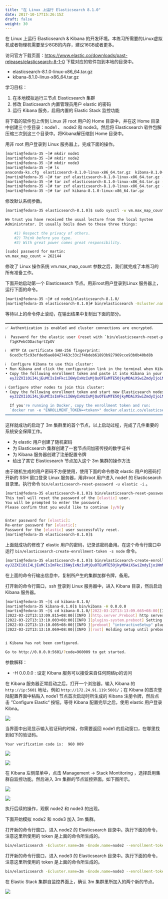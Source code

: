 ```yaml
---
title: "在 Linux 上运行 Elasticsearch 8.1.0"
date: 2017-10-17T15:26:15Z
draft: false
weight: 30
---
```


在 Linux 上运行 Elasticsearch & Kibana 的开发环境。本练习所需要的Linux虚拟机或者物理机需要至少8GB的内存，建议16GB或者更多。

访问官方下载页面：<https://www.elastic.co/downloads/past-releases/elasticsearch-8-1-0> 下载对应的软件包到本地的目录中。

* elasticsearch-8.1.0-linux-x86_64.tar.gz
* kibana-8.1.0-linux-x86_64.tar.gz

学习目标：

1. 在本地模拟运行三节点 Elasticsearch 集群
2. 修改 Elasticsearch 内置管理员用户 elastic 的密码
3. 运行 Kibana 服务，启用内置的 Elastic Stack 监控功能

将下载的软件包上传到 Linux 非 root 用户的 Home 目录中，并在这 Home 目录中创建三个空目录：node1 、 node2 和 node3。然后将 Elasticsearch 软件包解压缩三次到这三个目录中。将Kibana解压缩到 Home 目录中。

用非 root 用户登录到 Linux 服务器上，完成下面的操作。

```sh
[martin@fedora-35 ~]# mkdir node1
[martin@fedora-35 ~]# mkdir node2
[martin@fedora-35 ~]# mkdir node3
[martin@fedora-35 ~]# ls
anaconda-ks.cfg  elasticsearch-8.1.0-linux-x86_64.tar.gz  kibana-8.1.0-linux-x86_64.tar.gz  node1  node2  node3
[martin@fedora-35 ~]# tar zxf elasticsearch-8.1.0-linux-x86_64.tar.gz -C node1
[martin@fedora-35 ~]# tar zxf elasticsearch-8.1.0-linux-x86_64.tar.gz -C node2
[martin@fedora-35 ~]# tar zxf elasticsearch-8.1.0-linux-x86_64.tar.gz -C node3
[martin@fedora-35 ~]# tar zxf kibana-8.1.0-linux-x86_64.tar.gz 
```

修改默认系统参数。

```sh
[martin@fedora-35 elasticsearch-8.1.0]$ sudo sysctl -w vm.max_map_count=262144

We trust you have received the usual lecture from the local System
Administrator. It usually boils down to these three things:

    #1) Respect the privacy of others.
    #2) Think before you type.
    #3) With great power comes great responsibility.

[sudo] password for martin: 
vm.max_map_count = 262144

```

修改了 Linux 操作系统 vm.max_map_count 参数之后，我们就完成了本练习的所有准备工作。

下面开始启动第一个 Elasticsearch 节点。用非root用户登录到Linux 服务器上，运行下面的命令。

```sh
[martin@fedora-35 ~]# cd node1/elasticsearch-8.1.0/
[martin@fedora-35 elasticsearch-8.1.0]# bin/elasticsearch -Ecluster.name=3m -Enode.name=node1  -Enetwork.host=0.0.0.0
```

等待以上的命令停止滚动，在输出结果中复制出下面的部分。

```sh
━━━━━━━━━━━━━━━━━━━━━━━━━━━━━━━━━━━━━━━━━━━━━━━━━━━━━━━━━━━━━━━━━━━━━━━━━━━━━━━━━━━━━━━━━━━━━━━━━━━━━━━━━━━━━━━━━━━━━━━━━━━━━━━━━━━━━━━━━━━━━━━━━━━━━━━━━━━━━━━━━━━━━━━━━━━━━━✅ Elasticsearch security features have been automatically configured!
✅ Authentication is enabled and cluster connections are encrypted.

ℹ️  Password for the elastic user (reset with `bin/elasticsearch-reset-password -u elastic`):
  f1gKPebCODac5qrtZpOV

ℹ️  HTTP CA certificate SHA-256 fingerprint:
  6ced3cf5c93efded6ae88427463c33c2f4bdeb61893b927969cce93b0b40bd8b

ℹ️  Configure Kibana to use this cluster:
• Run Kibana and click the configuration link in the terminal when Kibana starts.
• Copy the following enrollment token and paste it into Kibana in your browser (valid for the next 30 minutes):
  eyJ2ZXIiOiI4LjEuMCIsImFkciI6WyIxNzIuMjQuOTEuMTE5OjkyMDAiXSwiZmdyIjoiNmNlZDNjZjVjOTNlZmRlZDZhZTg4NDI3NDYzYzMzYzJmNGJkZWI2MTg5M2I5Mjc5NjljY2U5M2IwYjQwYmQ4YiIsImtleSI6IlBZZjlyMzhCMkJ1aHdMVnAySUQ3OlhrTE5YMjB4U3dTN3kzSHJnbVktTUEifQ==

ℹ️ Configure other nodes to join this cluster:
• Copy the following enrollment token and start new Elasticsearch nodes with `bin/elasticsearch --enrollment-token <token>` (valid for the next 30 minutes):
  eyJ2ZXIiOiI4LjEuMCIsImFkciI6WyIxNzIuMjQuOTEuMTE5OjkyMDAiXSwiZmdyIjoiNmNlZDNjZjVjOTNlZmRlZDZhZTg4NDI3NDYzYzMzYzJmNGJkZWI2MTg5M2I5Mjc5NjljY2U5M2IwYjQwYmQ4YiIsImtleSI6IlBJZjlyMzhCMkJ1aHdMVnAySUQyOjBXMFVnR2lnU0dxTXdrS3RoUmQzRFEifQ==

  If you're running in Docker, copy the enrollment token and run:
  `docker run -e "ENROLLMENT_TOKEN=<token>" docker.elastic.co/elasticsearch/elasticsearch:8.1.0`
━━━━━━━━━━━━━━━━━━━━━━━━━━━━━━━━━━━━━━━━━━━━━━━━━━━━━━━━━━━━━━━━━━━━━━━━━━━━━━━━━━━━━━━━━━━━━━━━━━━━━━━━━━━━━━━━━━━━━━━━━━━━━━━━━━━━━━━━━━━━━━━━━━━━━━━━━━━━━━━━━━━━━━━━━━━━━━
```

这样就成功的启动了 3m 集群里的首个节点，以上启动过程，完成了几件重要的系统安全保障工作。

* 为 elastic 用户创建了随机密码
* 为 Elasticsearch 集群创建了一套节点间加密传授的数字证书
* 为 Kibana 服务器创建了注册配置令牌
* 给出了其它 Elasticsearch 节点加入这个 3m 集群的操作方法

由于随机生成的用户密码不方便使用，使用下面的命令修改 elastic 用户的密码打开新的 SSH 窗口登录 Linux 服务器，用非root 用户进入 node1 的 Elasticsearch 目录里。执行命令 `bin/elasticsearch-reset-password -u elastic -i` 。

```sh
[martin@fedora-35 elasticsearch-8.1.0]$ bin/elasticsearch-reset-password -u elastic -i
This tool will reset the password of the [elastic] user.
You will be prompted to enter the password.
Please confirm that you would like to continue [y/N]y


Enter password for [elastic]: 
Re-enter password for [elastic]: 
Password for the [elastic] user successfully reset.
[martin@fedora-35 elasticsearch-8.1.0]$ 
```

上面就成功的修改了 elastic 用户的密码，记录该密码备用。在这个命令行窗口中运行 `bin/elasticsearch-create-enrollment-token -s node` 命令。

```sh
[martin@fedora-35 elasticsearch-8.1.0]$ bin/elasticsearch-create-enrollment-token -s node
eyJ2ZXIiOiI4LjEuMCIsImFkciI6WyIxNzIuMjQuOTEuMTE5OjkyMDAiXSwiZmdyIjoiNmNlZDNjZjVjOTNlZmRlZDZhZTg4NDI3NDYzYzMzYzJmNGJkZWI2MTg5M2I5Mjc5NjljY2U5M2IwYjQwYmQ4YiIsImtleSI6IlBvY0VzSDhCMkJ1aHdMVnAzNEN1OnFLTkFlLWQ1UTFlU18tUzA3YUZxVVEifQ==
```

在上面的命令行输出信息中，复制所产生的集群加群令牌，备用。

打开新的命令行窗口，ssh 登录到 Linux 服务器中，进入 Kibana 目录，然后启动 Kibana 服务器。

```sh
[martin@fedora-35 ~]$ cd kibana-8.1.0/
[martin@fedora-35 kibana-8.1.0]$ bin/kibana -H 0.0.0.0
[martin@fedora-35 ~]$ cd kibana-8.1.0/[2022-03-22T13:13:09.665+08:00][INFO ][plugins-service] Plugin "metricsEntities" is disabled.
[2022-03-22T13:13:09.815+08:00][INFO ][http.server.Preboot] http server running at http://0.0.0.0:5601
[2022-03-22T13:13:10.003+08:00][INFO ][plugins-system.preboot] Setting up [1] plugins: [interactiveSetup]
[2022-03-22T13:13:10.005+08:00][INFO ][preboot] "interactiveSetup" plugin is holding setup: Validating Elasticsearch connection configuration…
[2022-03-22T13:13:10.069+08:00][INFO ][root] Holding setup until preboot stage is completed.


i Kibana has not been configured.

Go to http://0.0.0.0:5601/?code=960009 to get started.
```

参数解释：

* -H 0.0.0.0 : 设定 Kibana  服务可以接受来自任何网络ip的访问

在 Kibana 服务器正常启动之后，打开一个浏览器，输入 Kibana 的 `http://ip:5601` 地址，例如 `http://172.24.91.119:5601/`；在 Kibana 的首次登陆配置界面中粘贴入 node1 节点首次启动时所生成的 Kibana 注册令牌，然后点击 ”Configure Elastic“ 按钮。等待 Kibana 配置完毕之后，使用 elastic 用户登录 Kibna。

![](/images/ch3/Snag_42ee625.png)



当界面中出现显示输入验证码的时候，你需要返回 node1 的启动窗口，在哪里找到如下的验证码。

```sh
Your verification code is:  960 009 
```

![](/images/ch3/Snag_42ee5d7.png)


![](/images/ch3/Snag_42ee52b.png)



在 Kibana 左侧菜单中，点击 Management -> Stack Montitoring ，选择启用集群自监控功能。然后进入 3m 集群的节点监控界面。如下图所示。

![](/images/ch3/Snag_42ee356.png)

![](/images/ch3/Snag_42ee421.png)


执行后续的操作，观察 node2 和 node3 的出现。

下面开始模拟 node2 和 node3 加入 3m 集群。

打开新的命令行窗口，进入  node2 的 Elasticsearch 目录中。执行下面的命令，注意这里所使用的 token 是上面的命令所生成的。

```sh
bin/elasticsearch -Ecluster.name=3m -Enode.name=node2 --enrollment-token  eyJ2ZXIiOiI4LjEuMCIsImFkciI6WyIxNzIuMjQuOTEuMTE5OjkyMDAiXSwiZmdyIjoiNmNlZDNjZjVjOTNlZmRlZDZhZTg4NDI3NDYzYzMzYzJmNGJkZWI2MTg5M2I5Mjc5NjljY2U5M2IwYjQwYmQ4YiIsImtleSI6IlBvY0VzSDhCMkJ1aHdMVnAzNEN1OnFLTkFlLWQ1UTFlU18tUzA3YUZxVVEifQ==
```

打开新的命令行窗口，进入  node3 的 Elasticsearch 目录中。执行下面的命令，注意这里所使用的 token 是上面的命令所生成的。

```sh
bin/elasticsearch -Ecluster.name=3m -Enode.name=node3 --enrollment-token  eyJ2ZXIiOiI4LjEuMCIsImFkciI6WyIxNzIuMjQuOTEuMTE5OjkyMDAiXSwiZmdyIjoiNmNlZDNjZjVjOTNlZmRlZDZhZTg4NDI3NDYzYzMzYzJmNGJkZWI2MTg5M2I5Mjc5NjljY2U5M2IwYjQwYmQ4YiIsImtleSI6IlBvY0VzSDhCMkJ1aHdMVnAzNEN1OnFLTkFlLWQ1UTFlU18tUzA3YUZxVVEifQ==
```

在 Elastic Stack 集群自监控界面上，确认 3m 集群里所加入的两个新的节点。

![](/images/ch3/2022-03-19_01-00-24.png)